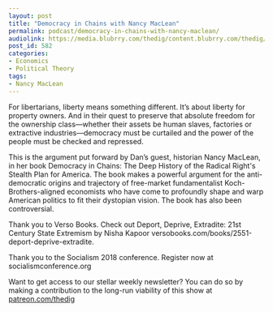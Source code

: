 ```yaml
---
layout: post
title: "Democracy in Chains with Nancy MacLean"
permalink: podcast/democracy-in-chains-with-nancy-maclean/
audiolink: https://media.blubrry.com/thedig/content.blubrry.com/thedig/The_Dig_-_EP_118_-_MacLean.mp3
post_id: 582
categories: 
- Economics
- Political Theory
tags: 
- Nancy MacLean
---
```


For libertarians, liberty means something different. It’s about liberty for property owners. And in their quest to preserve that absolute freedom for the ownership class—whether their assets be human slaves, factories or extractive industries—democracy must be curtailed and the power of the people must be checked and repressed.

This is the argument put forward by Dan’s guest, historian Nancy MacLean, in her book Democracy in Chains: The Deep History of the Radical Right's Stealth Plan for America. The book makes a powerful argument for the anti-democratic origins and trajectory of free-market fundamentalist Koch-Brothers-aligned economists who have come to profoundly shape and warp American politics to fit their dystopian vision. The book has also been controversial.

Thank you to Verso Books. Check out Deport, Deprive, Extradite: 21st Century State Extremism by Nisha Kapoor versobooks.com/books/2551-deport-deprive-extradite.

Thank you to the Socialism 2018 conference. Register now at socialismconference.org

Want to get access to our stellar weekly newsletter? You can do so by making a contribution to the long-run viability of this show at [patreon.com/thedig](patreon.com/thedig)